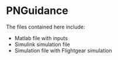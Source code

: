 # PNGuidance

The files contained here include:
- Matlab file with inputs
- Simulink simulation file
-  Simulation file with Flightgear simulation

